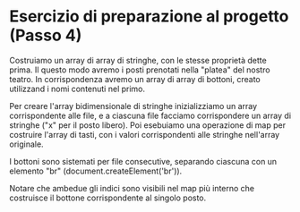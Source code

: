 # Esercizio di preparazione al progetto (Passo 4)

Costruiamo un array di array di stringhe, con le stesse proprietà dette prima. Il questo modo avremo i posti prenotati nella "platea" del nostro teatro. In corrispondenza avremo un array di array di bottoni, creato utilizzand i nomi contenuti nel primo.

Per creare l'array bidimensionale di stringhe inizializziamo un array corrispondente alle file, e a ciascuna file facciamo corrispondere un array di stringhe ("x" per il posto libero). Poi esebuiamo una operazione di map per costruire l'array di tasti, con i valori corrispondenti alle stringhe nell'array originale.

I bottoni sono sistemati per file consecutive, separando ciascuna con un elemento "br" (document.createElement('br')).

Notare che ambedue gli indici sono visibili nel map più interno che costruisce il bottone corrispondente al singolo posto.
